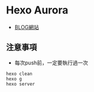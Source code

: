 # Hexo Aurora

- [BLOG網站](https://cabie8399.github.io/pizza-hexo-blog/)


## 注意事項
- 每次push前，一定要執行過一次
```
hexo clean
hexo g
hexo server
```